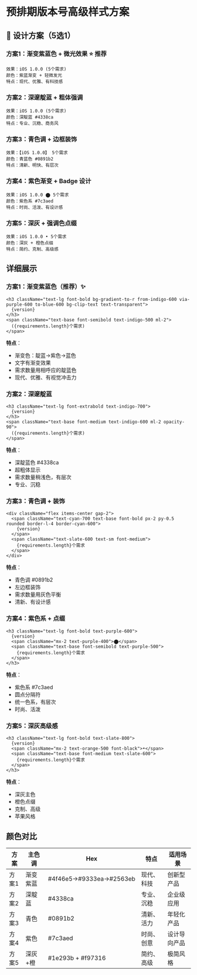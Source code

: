 # 预排期版本号高级样式方案

## 🎨 设计方案（5选1）

### 方案1：渐变紫蓝色 + 微光效果 ⭐ 推荐
```
效果：iOS 1.0.0 (5个需求)
颜色：紫蓝渐变 + 轻微发光
特点：现代、优雅、有科技感
```

### 方案2：深邃靛蓝 + 粗体强调
```
效果：iOS 1.0.0 (5个需求)
颜色：深靛蓝 #4338ca
特点：专业、沉稳、商务风
```

### 方案3：青色调 + 边框装饰
```
效果：【iOS 1.0.0】 5个需求
颜色：青蓝色 #0891b2
特点：清新、明快、有层次
```

### 方案4：紫色渐变 + Badge 设计
```
效果：iOS 1.0.0 ⬤ 5个需求
颜色：紫色系 #7c3aed
特点：时尚、活泼、有设计感
```

### 方案5：深灰 + 强调色点缀
```
效果：iOS 1.0.0 • 5个需求
颜色：深灰 + 橙色点缀
特点：简约、克制、高级感
```

## 详细展示

### 方案1：渐变紫蓝色（推荐）✨
```tsx
<h3 className="text-lg font-bold bg-gradient-to-r from-indigo-600 via-purple-600 to-blue-600 bg-clip-text text-transparent">
  {version}
</h3>
<span className="text-base font-semibold text-indigo-500 ml-2">
  ({requirements.length}个需求)
</span>
```
**特点**：
- 渐变色：靛蓝→紫色→蓝色
- 文字有渐变效果
- 需求数量用相呼应的靛蓝色
- 现代、优雅、有视觉冲击力

### 方案2：深邃靛蓝 
```tsx
<h3 className="text-lg font-extrabold text-indigo-700">
  {version}
</h3>
<span className="text-base font-medium text-indigo-600 ml-2 opacity-90">
  ({requirements.length}个需求)
</span>
```
**特点**：
- 深靛蓝色 #4338ca
- 超粗体显示
- 需求数量稍浅色，有层次
- 专业、沉稳

### 方案3：青色调 + 装饰
```tsx
<div className="flex items-center gap-2">
  <span className="text-cyan-700 text-base font-bold px-2 py-0.5 rounded border-l-4 border-cyan-600">
    {version}
  </span>
  <span className="text-slate-600 text-sm font-medium">
    {requirements.length}个需求
  </span>
</div>
```
**特点**：
- 青色调 #0891b2
- 左边框装饰
- 需求数量用灰色平衡
- 清新、有设计感

### 方案4：紫色系 + 点缀
```tsx
<h3 className="text-lg font-bold text-purple-600">
  {version}
  <span className="mx-2 text-purple-400">⬤</span>
  <span className="text-base font-semibold text-purple-500">
    {requirements.length}个需求
  </span>
</h3>
```
**特点**：
- 紫色系 #7c3aed
- 圆点分隔符
- 统一色系，有层次
- 时尚、活泼

### 方案5：深灰高级感
```tsx
<h3 className="text-lg font-bold text-slate-800">
  {version}
  <span className="mx-2 text-orange-500 font-black">•</span>
  <span className="text-base font-medium text-slate-600">
    {requirements.length}个需求
  </span>
</h3>
```
**特点**：
- 深灰主色
- 橙色点缀
- 克制、高级
- 苹果风格

## 颜色对比

| 方案 | 主色调 | Hex | 特点 | 适用场景 |
|-----|-------|-----|------|---------|
| 方案1 | 渐变紫蓝 | #4f46e5→#9333ea→#2563eb | 现代、科技 | 创新型产品 |
| 方案2 | 深靛蓝 | #4338ca | 专业、沉稳 | 企业级应用 |
| 方案3 | 青色 | #0891b2 | 清新、活力 | 年轻化产品 |
| 方案4 | 紫色 | #7c3aed | 时尚、创意 | 设计导向产品 |
| 方案5 | 深灰+橙 | #1e293b + #f97316 | 简约、高级 | 极简风格 |

